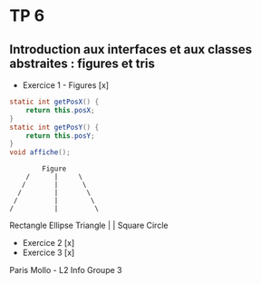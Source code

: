 # TP 6 
## Introduction aux interfaces et aux classes abstraites : figures et tris

* Exercice 1 - Figures [x]
```java
static int getPosX() {
	return this.posX;
}
static int getPosY() {
	return this.posY;
}
void affiche();

```
            Figure
        /      |     \ 
       /       |      \
	  /	       |       \
	 /		   |        \
	/		   |         \
Rectangle  Ellipse    Triangle
 	|          | 
 Square     Circle  

* Exercice 2 [x]
* Exercice 3 [x]


Paris Mollo - L2 Info Groupe 3